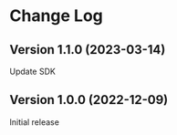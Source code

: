 # Change Log

## Version 1.1.0 (2023-03-14)

Update SDK

## Version 1.0.0 (2022-12-09)

Initial release

